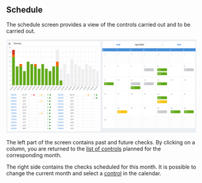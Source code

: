 ## Schedule

The schedule screen provides a view of the controls carried out and to be carried out.

[![Screenshot](images/cal.png)](images/cal.png)

The left part of the screen contains past and future checks. By clicking on a column,
you are returned to the [list of controls](controls.md/#list) planned for the corresponding month.


The right side contains the checks scheduled for this month. It is possible to change the current month and select
a [control](controls.md/#show) in the calendar.
